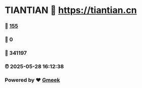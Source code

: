 # TIANTIAN :link: https://tiantian.cn 
### :page_facing_up: [155](https://tiantian.cn/tag.html) 
### :speech_balloon: 0 
### :hibiscus: 341197 
### :alarm_clock: 2025-05-28 16:12:38 
### Powered by :heart: [Gmeek](https://github.com/Meekdai/Gmeek)
